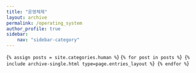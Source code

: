 ```yaml
---
title: "운영체제"
layout: archive
permalink: /operating_system
author_profile: true
sidebar:
    nav: "sidebar-category"
---
```

{`% assign posts = site.categories.human %`}
{`% for post in posts %`}` `{`% include archive-single.html type=page.entries_layout %`}` `{`% endfor %`}

